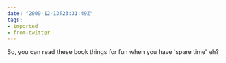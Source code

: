 ```yaml
---
date: "2009-12-13T23:31:49Z"
tags:
- imported
- from-twitter
---
```

So, you can read these book things for fun when you have 'spare time' eh?
